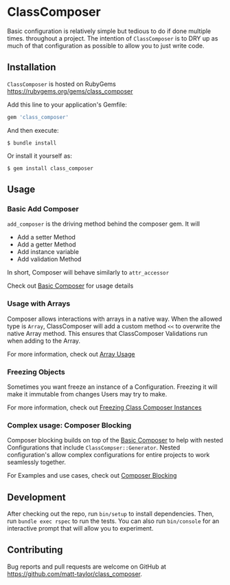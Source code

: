 # ClassComposer

Basic configuration is relatively simple but tedious to do if done multiple times. throughout a project. The intention of `ClassComposer` is to DRY up as much of that configuration as possible to allow you to just write code.

## Installation

`ClassComposer` is hosted on RubyGems https://rubygems.org/gems/class_composer

Add this line to your application's Gemfile:

```ruby
gem 'class_composer'
```

And then execute:

    $ bundle install

Or install it yourself as:

    $ gem install class_composer

## Usage

### Basic Add Composer

`add_composer` is the driving method behind the composer gem. It will
- Add a setter Method
- Add a getter Method
- Add instance variable
- Add validation Method

In short, Composer will behave similarly to `attr_accessor`

Check out [Basic Composer](docs/basic_composer.md) for usage details

### Usage with Arrays

Composer allows interactions with arrays in a native way. When the allowed type is `Array`, ClassComposer will add a custom method `<<` to overwrite the native Array method. This ensures that ClassComposer Validations run when adding to the Array.

For more information, check out [Array Usage](docs/array_usage.md)

### Freezing Objects

Sometimes you want freeze an instance of a Configuration. Freezing it will make it immutable from changes Users may try to make.

For more information, check out [Freezing Class Composer Instances](docs/freezing.md)

### Complex usage: Composer Blocking

Composer blocking builds on top of the [Basic Composer](docs/basic_composer.md) to help with nested Configurations that include `ClassCompser::Generator`.
Nested configuration's allow complex configurations for entire projects to work seamlessly together.

For Examples and use cases, check out [Composer Blocking](docs/composer_blocking.md)

## Development

After checking out the repo, run `bin/setup` to install dependencies. Then, run
`bundle exec rspec` to run the tests. You can also run `bin/console` for an interactive
prompt that will allow you to experiment.

## Contributing

Bug reports and pull requests are welcome on GitHub at
https://github.com/matt-taylor/class_composer.

